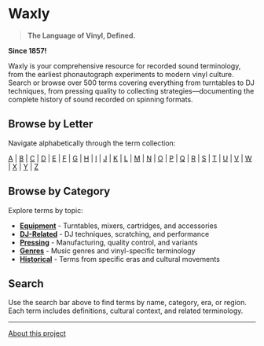 # Waxly

> **The Language of Vinyl, Defined.**

**Since 1857!**

Waxly is your comprehensive resource for recorded sound terminology, from the earliest phonautograph experiments to modern vinyl culture. Search or browse over 500 terms covering everything from turntables to DJ techniques, from pressing quality to collecting strategies—documenting the complete history of sound recorded on spinning formats.

## Browse by Letter

Navigate alphabetically through the term collection:

[A](letters/a.md) | [B](letters/b.md) | [C](letters/c.md) | [D](letters/d.md) | [E](letters/e.md) | [F](letters/f.md) | [G](letters/g.md) | [H](letters/h.md) | [I](letters/i.md) | [J](letters/j.md) | [K](letters/k.md) | [L](letters/l.md) | [M](letters/m.md) | [N](letters/n.md) | [O](letters/o.md) | [P](letters/p.md) | [Q](letters/q.md) | [R](letters/r.md) | [S](letters/s.md) | [T](letters/t.md) | [U](letters/u.md) | [V](letters/v.md) | [W](letters/w.md) | [X](letters/x.md) | [Y](letters/y.md) | [Z](letters/z.md)

## Browse by Category

Explore terms by topic:

- **[Equipment](tags/equipment.md)** - Turntables, mixers, cartridges, and accessories
- **[DJ-Related](tags/dj-related.md)** - DJ techniques, scratching, and performance
- **[Pressing](tags/pressing.md)** - Manufacturing, quality control, and variants
- **[Genres](tags/genres.md)** - Music genres and vinyl-specific terminology
- **[Historical](tags/historical.md)** - Terms from specific eras and cultural movements

## Search

Use the search bar above to find terms by name, category, era, or region. Each term includes definitions, cultural context, and related terminology.

---

[About this project](about.md)
